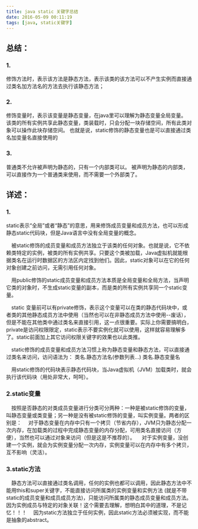 ```yaml
---
title: java static 关键字总结
date: 2016-05-09 00:11:19
tags: [java, static关键字]
---
```



## 总结：
### 1.
修饰方法时，表示该方法是静态方法，表示该类的该方法可以不产生实例而直接通过类名加方法名的方法去执行该静态方法；

### 2.
修饰变量时，表示该变量是静态变量，在java里可以理解为静态变量全局变量。
该类的所有实例共享此静态变量，类装载时，只会分配一块存储空间，所有此类对象可以操作此块存储空间。
也就是说，static修饰的静态变量也是可以直接通过类名加变量名直接使用的

### 3.
普通类不允许被声明为静态的，只有一个内部类可以。
被声明为静态的内部类，可以直接作为一个普通类来使用，而不需要一个外部类了。




## 详述：
### 1.
 static表示“全局”或者“静态”的意思，用来修饰成员变量和成员方法，也可以形成静态static代码块，但是Java语言中没有全局变量的概念。 

　被static修饰的成员变量和成员方法独立于该类的任何对象。也就是说，它不依赖类特定的实例，被类的所有实例共享。只要这个类被加载，Java虚拟机就能根据类名在运行时数据区的方法区内定找到他们。因此，static对象可以在它的任何对象创建之前访问，无需引用任何对象。 

　用public修饰的static成员变量和成员方法本质是全局变量和全局方法，当声明它类的对象时，不生成static变量的副本，而是类的所有实例共享同一个static变量。 

　static 变量前可以有private修饰，表示这个变量可以在类的静态代码块中，或者类的其他静态成员方法中使用（当然也可以在非静态成员方法中使用--废话），但是不能在其他类中通过类名来直接引用，这一点很重要。实际上你需要搞明白，private是访问权限限定，static表示不要实例化就可以使用，这样就容易理解多了。static前面加上其它访问权限关键字的效果也以此类推。 

　static修饰的成员变量和成员方法习惯上称为静态变量和静态方法，可以直接通过类名来访问，访问语法为： 
类名.静态方法名(参数列表...) 
类名.静态变量名 

　用static修饰的代码块表示静态代码块，当Java虚拟机（JVM）加载类时，就会执行该代码块（用处非常大，呵呵）。 

### 2.static变量 
　按照是否静态的对类成员变量进行分类可分两种：一种是被static修饰的变量，叫静态变量或类变量；另一种是没有被static修饰的变量，叫实例变量。两者的区别是： 
　对于静态变量在内存中只有一个拷贝（节省内存），JVM只为静态分配一次内存，在加载类的过程中完成静态变量的内存分配，可用类名直接访问（方便），当然也可以通过对象来访问（但是这是不推荐的）。 
　对于实例变量，没创建一个实例，就会为实例变量分配一次内存，实例变量可以在内存中有多个拷贝，互不影响（灵活）。 

### 3.static方法 
　静态方法可以直接通过类名调用，任何的实例也都可以调用，因此静态方法中不能用this和super关键字，不能直接访问所属类的实例变量和实例方法 (就是不带static的成员变量和成员成员方法)，只能访问所属类的静态成员变量和成员方法。因为实例成员与特定的对象关联！这个需要去理解，想明白其中的道理，不是记忆！！！ 
　因为static方法独立于任何实例，因此static方法必须被实现，而不能是抽象的abstract。
